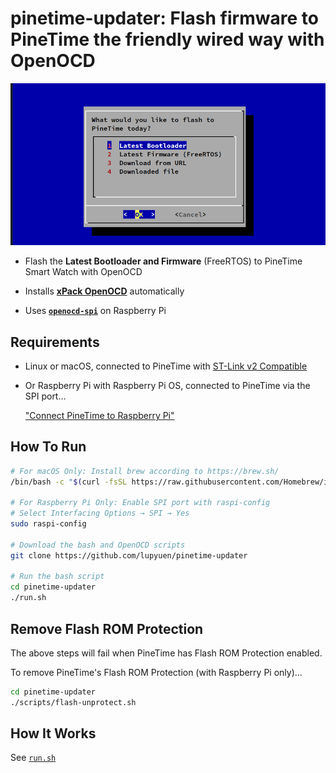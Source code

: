 # pinetime-updater: Flash firmware to PineTime the friendly wired way with OpenOCD

![](pinetime-updater.png)

- Flash the __Latest Bootloader and Firmware__ (FreeRTOS) to PineTime Smart Watch with OpenOCD

- Installs [__xPack OpenOCD__](xpack.github.io/openocd/install/) automatically

- Uses [__`openocd-spi`__](https://github.com/lupyuen/openocd-spi) on Raspberry Pi

## Requirements

-   Linux or macOS, connected to PineTime with [ST-Link v2 Compatible](https://www.aliexpress.com/wholesale?catId=0&initiative_id=SB_20180924134644&SearchText=st-link+v2&switch_new_app=y)

-   Or Raspberry Pi with Raspberry Pi OS, connected to PineTime via the SPI port...

    ["Connect PineTime to Raspberry Pi"](https://github.com/lupyuen/visual-embedded-rust/blob/master/README.md#connect-pinetime-to-raspberry-pi)

## How To Run

```bash
# For macOS Only: Install brew according to https://brew.sh/
/bin/bash -c "$(curl -fsSL https://raw.githubusercontent.com/Homebrew/install/master/install.sh)"

# For Raspberry Pi Only: Enable SPI port with raspi-config
# Select Interfacing Options → SPI → Yes
sudo raspi-config

# Download the bash and OpenOCD scripts
git clone https://github.com/lupyuen/pinetime-updater

# Run the bash script
cd pinetime-updater
./run.sh

```

## Remove Flash ROM Protection

The above steps will fail when PineTime has Flash ROM Protection enabled.

To remove PineTime's Flash ROM Protection (with Raspberry Pi only)...

```bash
cd pinetime-updater
./scripts/flash-unprotect.sh
```

## How It Works

See [`run.sh`](run.sh)
